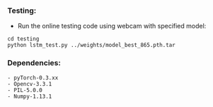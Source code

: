 
### Testing:

- Run the online testing code using webcam with specified model:
```
cd testing
python lstm_test.py ../weights/model_best_865.pth.tar 
```

### Dependencies:
```
- pyTorch-0.3.xx
- Opencv-3.3.1
- PIL-5.0.0
- Numpy-1.13.1
```
